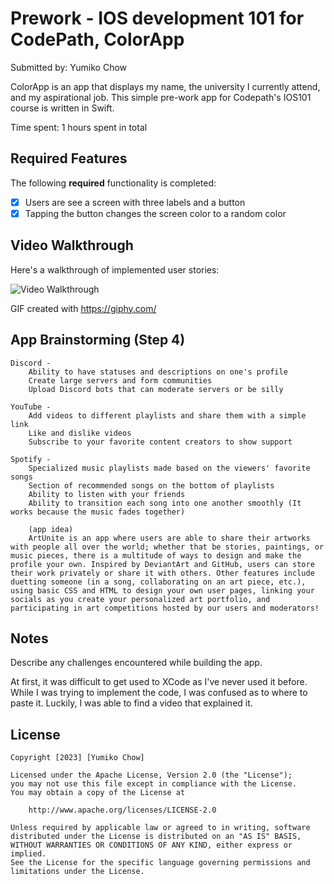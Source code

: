# Prework -  IOS development 101 for CodePath, ColorApp

Submitted by: Yumiko Chow
 
ColorApp is an app that displays my name, the university I currently attend, and my aspirational job. This simple pre-work app for Codepath's IOS101 course is written in Swift.

Time spent: 1 hours spent in total

## Required Features

The following **required** functionality is completed:

- [x] Users are see a screen with three labels and a button
- [x] Tapping the button changes the screen color to a random color
 
## Video Walkthrough

Here's a walkthrough of implemented user stories:

<img src='https://media.giphy.com/media/UoZsuhpVrVQITFXcB6/giphy.gif' title='Video Walkthrough' width='' alt='Video Walkthrough' />

GIF created with https://giphy.com/

## App Brainstorming (Step 4)
    
    Discord - 
        Ability to have statuses and descriptions on one's profile
        Create large servers and form communities
        Upload Discord bots that can moderate servers or be silly
        
    YouTube -
        Add videos to different playlists and share them with a simple link
        Like and dislike videos
        Subscribe to your favorite content creators to show support
    
    Spotify -
        Specialized music playlists made based on the viewers' favorite songs
        Section of recommended songs on the bottom of playlists
        Ability to listen with your friends
        Ability to transition each song into one another smoothly (It works because the music fades together)
        
        (app idea)
        ArtUnite is an app where users are able to share their artworks with people all over the world; whether that be stories, paintings, or music pieces, there is a multitude of ways to design and make the profile your own. Inspired by DeviantArt and GitHub, users can store their work privately or share it with others. Other features include duetting someone (in a song, collaborating on an art piece, etc.), using basic CSS and HTML to design your own user pages, linking your socials as you create your personalized art portfolio, and participating in art competitions hosted by our users and moderators!


## Notes

Describe any challenges encountered while building the app.

At first, it was difficult to get used to XCode as I've never used it before. While I was trying to implement the code, I was confused as to where to paste it. Luckily, I was able to find a video that explained it. 

## License

    Copyright [2023] [Yumiko Chow]

    Licensed under the Apache License, Version 2.0 (the "License");
    you may not use this file except in compliance with the License.
    You may obtain a copy of the License at

        http://www.apache.org/licenses/LICENSE-2.0

    Unless required by applicable law or agreed to in writing, software
    distributed under the License is distributed on an "AS IS" BASIS,
    WITHOUT WARRANTIES OR CONDITIONS OF ANY KIND, either express or implied.
    See the License for the specific language governing permissions and
    limitations under the License.

